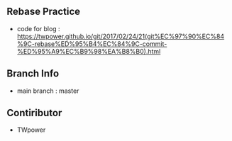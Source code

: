 ## Rebase Practice

- code for blog : https://twpower.github.io/git/2017/02/24/21(git%EC%97%90%EC%84%9C-rebase%ED%95%B4%EC%84%9C-commit-%ED%95%A9%EC%B9%98%EA%B8%B0).html

## Branch Info

- main branch : master

## Contiributor

- TWpower
